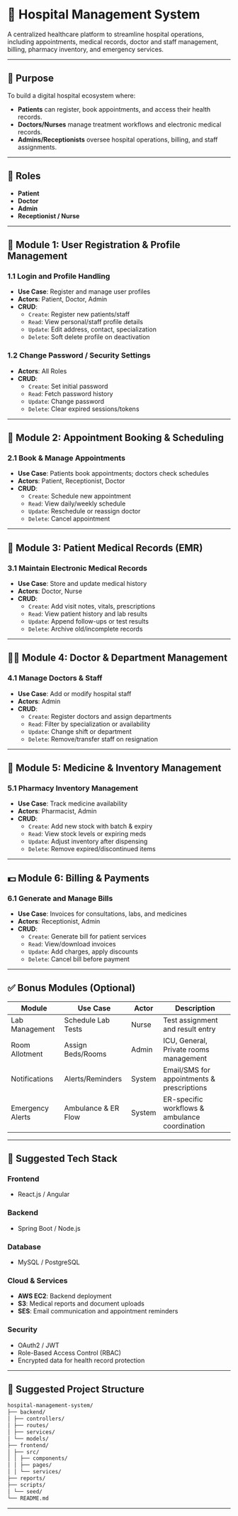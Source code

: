 # 🏥 Hospital Management System

A centralized healthcare platform to streamline hospital operations, including appointments, medical records, doctor and staff management, billing, pharmacy inventory, and emergency services.

---

## 📌 Purpose

To build a digital hospital ecosystem where:
- **Patients** can register, book appointments, and access their health records.
- **Doctors/Nurses** manage treatment workflows and electronic medical records.
- **Admins/Receptionists** oversee hospital operations, billing, and staff assignments.

---

## 👥 Roles

- **Patient**
- **Doctor**
- **Admin**
- **Receptionist / Nurse**

---

## 🔐 Module 1: User Registration & Profile Management

### 1.1 Login and Profile Handling
- **Use Case**: Register and manage user profiles
- **Actors**: Patient, Doctor, Admin
- **CRUD**:
  - `Create`: Register new patients/staff
  - `Read`: View personal/staff profile details
  - `Update`: Edit address, contact, specialization
  - `Delete`: Soft delete profile on deactivation

### 1.2 Change Password / Security Settings
- **Actors**: All Roles
- **CRUD**:
  - `Create`: Set initial password
  - `Read`: Fetch password history
  - `Update`: Change password
  - `Delete`: Clear expired sessions/tokens

---

## 📅 Module 2: Appointment Booking & Scheduling

### 2.1 Book & Manage Appointments
- **Use Case**: Patients book appointments; doctors check schedules
- **Actors**: Patient, Receptionist, Doctor
- **CRUD**:
  - `Create`: Schedule new appointment
  - `Read`: View daily/weekly schedule
  - `Update`: Reschedule or reassign doctor
  - `Delete`: Cancel appointment

---

## 🧾 Module 3: Patient Medical Records (EMR)

### 3.1 Maintain Electronic Medical Records
- **Use Case**: Store and update medical history
- **Actors**: Doctor, Nurse
- **CRUD**:
  - `Create`: Add visit notes, vitals, prescriptions
  - `Read`: View patient history and lab results
  - `Update`: Append follow-ups or test results
  - `Delete`: Archive old/incomplete records

---

## 🧑‍⚕️ Module 4: Doctor & Department Management

### 4.1 Manage Doctors & Staff
- **Use Case**: Add or modify hospital staff
- **Actors**: Admin
- **CRUD**:
  - `Create`: Register doctors and assign departments
  - `Read`: Filter by specialization or availability
  - `Update`: Change shift or department
  - `Delete`: Remove/transfer staff on resignation

---

## 💊 Module 5: Medicine & Inventory Management

### 5.1 Pharmacy Inventory Management
- **Use Case**: Track medicine availability
- **Actors**: Pharmacist, Admin
- **CRUD**:
  - `Create`: Add new stock with batch & expiry
  - `Read`: View stock levels or expiring meds
  - `Update`: Adjust inventory after dispensing
  - `Delete`: Remove expired/discontinued items

---

## 💵 Module 6: Billing & Payments

### 6.1 Generate and Manage Bills
- **Use Case**: Invoices for consultations, labs, and medicines
- **Actors**: Receptionist, Admin
- **CRUD**:
  - `Create`: Generate bill for patient services
  - `Read`: View/download invoices
  - `Update`: Add charges, apply discounts
  - `Delete`: Cancel bill before payment

---

## ✅ Bonus Modules (Optional)

| Module            | Use Case              | Actor       | Description                                    |
|-------------------|-----------------------|-------------|------------------------------------------------|
| Lab Management     | Schedule Lab Tests    | Nurse       | Test assignment and result entry               |
| Room Allotment     | Assign Beds/Rooms     | Admin       | ICU, General, Private rooms management         |
| Notifications      | Alerts/Reminders      | System      | Email/SMS for appointments & prescriptions     |
| Emergency Alerts   | Ambulance & ER Flow   | System      | ER-specific workflows & ambulance coordination |

---

## 🧰 Suggested Tech Stack

### Frontend
- React.js / Angular

### Backend
- Spring Boot / Node.js

### Database
- MySQL / PostgreSQL

### Cloud & Services
- **AWS EC2**: Backend deployment  
- **S3**: Medical reports and document uploads  
- **SES**: Email communication and appointment reminders

### Security
- OAuth2 / JWT
- Role-Based Access Control (RBAC)
- Encrypted data for health record protection

---

## 📁 Suggested Project Structure

```bash
hospital-management-system/
├── backend/
│ ├── controllers/
│ ├── routes/
│ ├── services/
│ └── models/
├── frontend/
│ ├── src/
│ │ ├── components/
│ │ ├── pages/
│ │ └── services/
├── reports/
├── scripts/
│ └── seed/
└── README.md
```

---